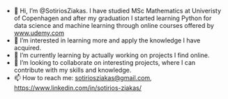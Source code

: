 - 👋 Hi, I’m @SotiriosZiakas. I have studied MSc Mathematics at Univeristy of Copenhagen and after my graduation I started learning Python for data science and machine learning through online courses offered by www.udemy.com
- 👀 I’m interested in learning more and apply the knowledge I have acquired.
- 🌱 I’m currently learning by actually working on projects I find online.
- 💞️ I’m looking to collaborate on interesting projects, where I can contribute with my skills and knowledge.
- 📫 How to reach me: sotiriosziakas@gmail.com, https://www.linkedin.com/in/sotirios-ziakas/

<!---
SotiriosZiakas/SotiriosZiakas is a ✨ special ✨ repository because its `README.md` (this file) appears on your GitHub profile.
You can click the Preview link to take a look at your changes.
--->
